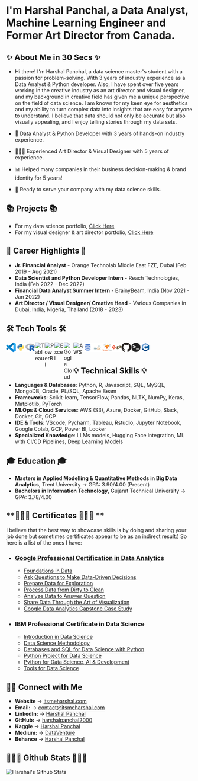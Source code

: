  # I'm Harshal Panchal, a Data Analyst, Machine Learning Engineer and Former Art Director from Canada. 

## **✨ About Me in 30 Secs ✨**

- Hi there! I'm Harshal Panchal, a data science master's student with a passion for problem-solving. With 3 years of industry experience as a Data Analyst & Python developer. Also, I have spent over five years working in the creative industry as an art director and visual designer, and my background in creative field has given me a unique perspective on the field of data science. I am known for my keen eye for aesthetics and my ability to turn complex data into insights that are easy for anyone to understand. I believe that data should not only be accurate but also visually appealing, and I enjoy telling stories through my data sets.

- 💼 Data Analyst & Python Developer with 3 years of hands-on industry experience.
- 👩🏻‍💻 Experienced Art Director & Visual Designer with 5 years of experience.
- 📊 Helped many companies in their business decision-making & brand identity for 5 years!
- 📝 Ready to serve your company with my data science skills.

## **📚 Projects 📚**
- For my data science portfolio, [Click Here](https://github.com/harshalpanchal2000/Data-Science-Portfolio)
- For my visual designer & art director portfolio, [Click Here](https://www.behance.net/harshalpanchal2000) 


## **💼 Career Highlights 💼**
- **Jr. Financial Analyst** - Orange Technolab Middle East FZE, Dubai (Feb 2019 - Aug 2021)
- **Data Scientist and Python Developer Intern** - Reach Technologies, India (Feb 2022 - Dec 2022)
- **Financial Data Analyst Summer Intern** - BrainyBeam, India (Nov 2021 - Jan 2022)
- **Art Director / Visual Designer/ Creative Head** - Various Companies in Dubai, India, Nigeria, Thailand (2018 - 2023)

## **🛠️ Tech Tools 🛠️**
[<img align="left" alt="Visual Studio Code" width="26px" src="https://raw.githubusercontent.com/github/explore/80688e429a7d4ef2fca1e82350fe8e3517d3494d/topics/visual-studio-code/visual-studio-code.png" />]()
[<img align="left" alt="Python" width="26px" src="https://raw.githubusercontent.com/github/explore/80688e429a7d4ef2fca1e82350fe8e3517d3494d/topics/python/python.png" />]()
[<img align="left" alt="R Language" width="26px" src="https://raw.githubusercontent.com/github/explore/80688e429a7d4ef2fca1e82350fe8e3517d3494d/topics/r/r.png?size=40" />]()
[<img align="left" alt="Tableau" width="26px" src="https://logos-world.net/wp-content/uploads/2021/10/Tableau-Emblem.png" />]()
[<img align="left" alt="PowerBI" width="26px" src="https://www.microsoft.com/content/dam/microsoft/final/en-us/microsoft-brand/icons/Hero_BPI_icon1.png" />]()
[<img align="left" alt="Excel" width="26px" src="https://www.microsoft.com/content/dam/microsoft/final/en-us/microsoft-brand/icons/Icon-Excel-25x25.png" />]()
[<img align="left" alt="Google Cloud" width="26px" src="https://www.gstatic.com/devrel-devsite/prod/v0e0f589edd85502a40d78d7d0825db8ea5ef3b99ab4070381ee86977c9168730/cloud/images/cloud-logo.svg" />]()
[<img align="left" alt="AWS" width="26px" src="https://upload.wikimedia.org/wikipedia/commons/thumb/9/93/Amazon_Web_Services_Logo.svg/225px-Amazon_Web_Services_Logo.svg.png" />]()
[<img align="left" alt="SQL" width="26px" src="https://raw.githubusercontent.com/github/explore/80688e429a7d4ef2fca1e82350fe8e3517d3494d/topics/sql/sql.png" />]()
[<img align="left" alt="MySQL" width="26px" src="https://raw.githubusercontent.com/github/explore/80688e429a7d4ef2fca1e82350fe8e3517d3494d/topics/mysql/mysql.png" />]()
[<img align="left" alt="TensorFlow" width="26px" src="https://raw.githubusercontent.com/github/explore/80688e429a7d4ef2fca1e82350fe8e3517d3494d/topics/tensorflow/tensorflow.png" />]()
[<img align="left" alt="Git" width="26px" src="https://raw.githubusercontent.com/github/explore/80688e429a7d4ef2fca1e82350fe8e3517d3494d/topics/git/git.png" />]()
[<img align="left" alt="GitHub" width="26px" src="https://raw.githubusercontent.com/github/explore/89bdd9644f44d1b12180fd512b95574fe4c54617/topics/github-api/github-api.png?size=40" />]()
[<img align="left" alt="Terminal" width="26px" src="https://raw.githubusercontent.com/github/explore/80688e429a7d4ef2fca1e82350fe8e3517d3494d/topics/terminal/terminal.png" />]()
[<img align="left" alt="C Language" width="26px" src="https://raw.githubusercontent.com/github/explore/80688e429a7d4ef2fca1e82350fe8e3517d3494d/topics/c/c.png" />]() 

<br />
<br />

## **💡 Technical Skills 💡**
- **Languages & Databases**: Python, R, Javascript, SQL, MySQL, MongoDB, Oracle, PL/SQL, Apache Beam
- **Frameworks**: Scikit-learn, TensorFlow, Pandas, NLTK, NumPy, Keras, Matplotlib, PyTorch
- **MLOps & Cloud Services**: AWS (S3), Azure, Docker, GitHub, Slack, Docker, Git, GCP
- **IDE & Tools**: VScode, Pycharm, Tableau, Rstudio, Jupyter Notebook, Google Colab, GCP, Power BI, Looker
- **Specialized Knowledge**: LLMs models, Hugging Face integration, ML with CI/CD Pipelines, Deep Learning Models

## **🎓 Education 🎓**
- **Masters in Applied Modelling & Quantitative Methods in Big Data Analytics**, Trent University -> GPA: 3.90/4.00 (Present)
- **Bachelors in Information Technology**, Gujarat Technical University -> GPA: 3.78/4.00

## **👨🏼‍🎓 Certificates 👨🏼‍🎓 **
I believe that the best way to showcase skills is by doing and sharing your job done but sometimes certificates appear to be as an indirect result:) So here is a list of the ones I have:
* ### [Google Professional Certification in Data Analytics](https://github.com/harshalpanchal2000/Personal_Projects/blob/main/Certifications/Google%20Professional%20Certification%20in%20Data%20Analytics.pdf)
  * [Foundations in Data](https://github.com/harshalpanchal2000/Personal_Projects/blob/main/Certifications/Foundations%20(Google).pdf)
  * [Ask Questions to Make Data-Driven Decisions](https://github.com/harshalpanchal2000/Personal_Projects/blob/main/Certifications/Ask%20Questions%20to%20Make%20Data-Driven%20Decisions%20(Google).pdf)
  * [Prepare Data for Exploration](https://github.com/harshalpanchal2000/Personal_Projects/blob/main/Certifications/Prepare%20Data%20for%20Exploration%20(Google).pdf)
  * [Process Data from Dirty to Clean](https://github.com/harshalpanchal2000/Personal_Projects/blob/main/Certifications/Prepare%20Data%20for%20Exploration%20(Google).pdf)
  * [Analyze Data to Answer Question](https://github.com/harshalpanchal2000/Personal_Projects/blob/main/Certifications/Analyze%20Data%20to%20Answer%20Questions%20(Google).pdf)
  * [Share Data Through the Art of Visualization](https://github.com/harshalpanchal2000/Personal_Projects/blob/main/Certifications/Share%20Data%20Through%20the%20Art%20of%20Visualization%20(Google).pdf)
  * [Google Data Analytics Capstone Case Study](https://github.com/harshalpanchal2000/Personal_Projects/blob/main/Certifications/Google%20Data%20Analytics%20Capstone%20Case%20Study.pdf)
 * ### IBM Professional Certificate in Data Science
   * [Introduction in Data Science](https://github.com/harshalpanchal2000/Personal_Projects/blob/main/Certifications/Data%20Science%20(IBM).pdf)
   * [Data Science Methodology](https://github.com/harshalpanchal2000/Personal_Projects/blob/main/Certifications/Data%20Science%20Methodology%20(IBM).pdf)
   * [Databases and SQL for Data Science with Python](https://github.com/harshalpanchal2000/Personal_Projects/blob/main/Certifications/Databases%20and%20SQL%20for%20Data%20Science%20with%20Python.pdf)
   * [Python Project for Data Science](https://github.com/harshalpanchal2000/Personal_Projects/blob/main/Certifications/Python%20Project%20for%20Data%20Science%20(IBM%20Certified).pdf)
   * [Python for Data Science, AI & Development](https://github.com/harshalpanchal2000/Personal_Projects/blob/main/Certifications/Python%20for%20Data%20Science%2C%20AI%20%26%20Development%20(IBM).pdf)
   * [Tools for Data Science](https://github.com/harshalpanchal2000/Personal_Projects/blob/main/Certifications/Tools%20for%20Data%20Science%20(IBM).pdf)
  

## **🙌🏻 Connect with Me**
- **Website** -> [itsmeharshal.com](https://www.itsmeharshal.com) 
- **Email:** -> [contact@itsmeharshal.com](mailto:contact@itsmeharshal.com)  
- **LinkedIn:** -> [Harshal Panchal](https://www.linkedin.com/in/harshal-panchal/)
- **GitHub:** -> [harshalpanchal2000](https://github.com/harshal-panchal/)
- **Kaggle** -> [Harshal Panchal](https://www.kaggle.com/harshalpanchal)
- **Medium:** -> [DataVenture](https://medium.com/@harshalpanchal2000)
- **Behance** -> [Harshal Panchal](https://www.behance.net/harshalpanchal2000)


 ## **👨🏼‍🎓 Github Stats 👨🏼‍🎓**
  <img align="left" alt="Harshal's Github Stats" src="https://github-readme-stats.vercel.app/api?username=harshalpanchal2000&show_icons=true&hide_border=true" />

